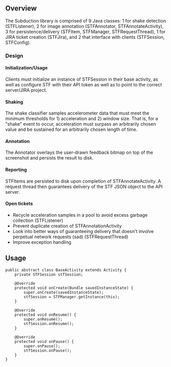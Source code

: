 ## Overview
The Subduction library is comprised of 9 Java classes: 1 for shake detection (STFListener), 2 for image annotation (STFAnnotator, STFAnnotateActivity), 3 for persistence/delivery (STFItem, STFManager, STFRequestThread), 1 for JIRA ticket creation (STFJira), and 2 that interface with clients (STFSession, STFConfig).
 
### Design

#### Initialization/Usage

Clients must initialize an instance of STFSession in their base activity, as well as configure STF with their API token as well as to point to the correct server/JIRA project.

#### Shaking

The shake classifier samples accelerometer data that must meet the minimum thresholds for 1) acceleration and 2) window size. That is, for a "shake" event to occur, acceleration must surpass an arbitrarily chosen value and be sustained for an arbitrarily chosen length of time.

#### Annotation

The Annotator overlays the user-drawn feedback bitmap on top of the screenshot and persists the result to disk.

#### Reporting

STFItems are persisted to disk upon completion of STFAnnotateActivity. A request thread then guarantees delivery of the STF JSON object to the API server.

#### Open tickets
- Recycle acceleration samples in a pool to avoid excess garbage collection (STFListener)
- Prevent duplicate creation of STFAnnotationActivity
- Look into better ways of guaranteeing delivery that doesn't involve perpetual network requests (sad) (STFRequestThread)
- Improve exception handling


## Usage

	public abstract class BaseActivity extends Activity {
	    private STFSession stfSession;

	    @Override
	    protected void onCreate(Bundle savedInstanceState) {
	        super.onCreate(savedInstanceState);
	        stfSession = STFManager.getInstance(this);
	    }

	    @Override
	    protected void onResume() {
	        super.onResume();
	        stfSession.onResume();
	    }

	    @Override
	    protected void onPause() {
	        super.onPause();
	        stfSession.onPause();
	    }
	}
